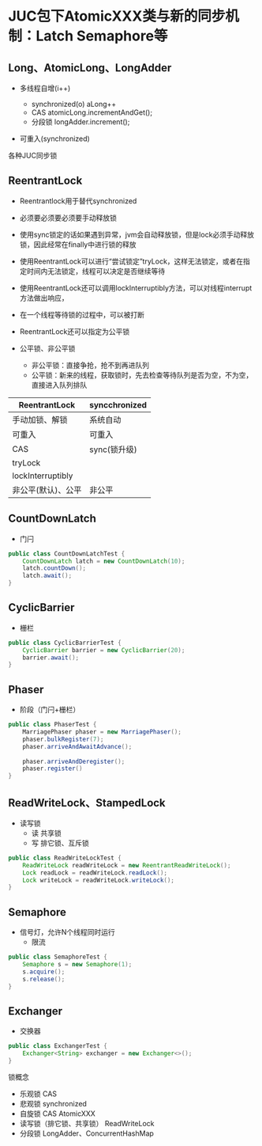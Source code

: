 # JUC包下AtomicXXX类与新的同步机制：Latch Semaphore等

## Long、AtomicLong、LongAdder

- 多线程自增(i++)
  - synchronized(o) aLong++
  - CAS atomicLong.incrementAndGet();
  - 分段锁 longAdder.increment();

- 可重入(synchronized)

<p class="tip">各种JUC同步锁</p>

## ReentrantLock 

- Reentrantlock用于替代synchronized
- 必须要必须要必须要手动释放锁
- 使用sync锁定的话如果遇到异常，jvm会自动释放锁，但是lock必须手动释放锁，因此经常在finally中进行锁的释放
- 使用ReentrantLock可以进行“尝试锁定”tryLock，这样无法锁定，或者在指定时间内无法锁定，线程可以决定是否继续等待
- 使用ReentrantLock还可以调用lockInterruptibly方法，可以对线程interrupt方法做出响应，
- 在一个线程等待锁的过程中，可以被打断
- ReentrantLock还可以指定为公平锁
  
- 公平锁、非公平锁
  - 非公平锁：直接争抢，抢不到再进队列
  - 公平锁：新来的线程，获取锁时，先去检查等待队列是否为空，不为空，直接进入队列排队

ReentrantLock | syncchronized
--- | ---
手动加锁、解锁 | 系统自动
可重入 | 可重入
CAS | sync(锁升级)
tryLock | 
lockInterruptibly | 
非公平(默认)、公平 | 非公平

## CountDownLatch

- 门闩

```java
public class CountDownLatchTest {
    CountDownLatch latch = new CountDownLatch(10);
    latch.countDown();
    latch.await();
}
```

## CyclicBarrier

- 栅栏

```java
public class CyclicBarrierTest {
    CyclicBarrier barrier = new CyclicBarrier(20);
    barrier.await();
}
```

## Phaser

- 阶段（门闩+栅栏）

```java
public class PhaserTest {
    MarriagePhaser phaser = new MarriagePhaser();
    phaser.bulkRegister(7);
    phaser.arriveAndAwaitAdvance();
    
    phaser.arriveAndDeregister();
    phaser.register()
}
```

## ReadWriteLock、StampedLock

- 读写锁
  - 读 共享锁
  - 写 排它锁、互斥锁

```java
public class ReadWriteLockTest {
    ReadWriteLock readWriteLock = new ReentrantReadWriteLock();
    Lock readLock = readWriteLock.readLock();
    Lock writeLock = readWriteLock.writeLock();
}
```

## Semaphore

- 信号灯，允许N个线程同时运行
  - 限流

```java
public class SemaphoreTest {
    Semaphore s = new Semaphore(1);
    s.acquire();
    s.release();
}
```

## Exchanger

- 交换器

```java
public class ExchangerTest {
    Exchanger<String> exchanger = new Exchanger<>();
}
```


<p class="tip">锁概念</p>

- 乐观锁 CAS
- 悲观锁 synchronized
- 自旋锁 CAS AtomicXXX
- 读写锁（排它锁、共享锁） ReadWriteLock
- 分段锁 LongAdder、ConcurrentHashMap
